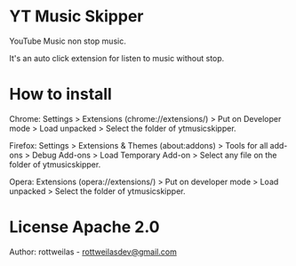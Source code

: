 # YT Music Skipper
YouTube Music non stop music.

​It's an auto click extension for listen to music without stop.

# How to install

Chrome:
Settings > Extensions (chrome://extensions/) > Put on Developer mode > Load unpacked > Select the folder of ytmusicskipper.

Firefox:
Settings > Extensions & Themes (about:addons) > Tools for all add-ons > Debug Add-ons > Load Temporary Add-on > Select any file on the folder of ytmusicskipper.

Opera:
Extensions (opera://extensions/) > Put on developer mode > Load unpacked > Select the folder of ytmusicskipper.

# License Apache 2.0
Author: rottweilas - rottweilasdev@gmail.com

